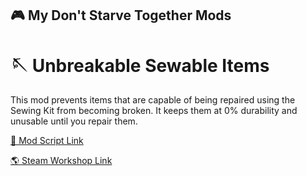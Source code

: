 ## 🎮 My Don't Starve Together Mods

# 🪡 Unbreakable Sewable Items

This mod prevents items that are capable of being repaired using the Sewing Kit from becoming broken. It keeps them at 0% durability and unusable until you repair them.

[🔗 Mod Script Link](https://github.com/gabryus/dst-mods/tree/main/unb-sew-items)

[🌎 Steam Workshop Link](https://steamcommunity.com/sharedfiles/filedetails/?id=2986162476)